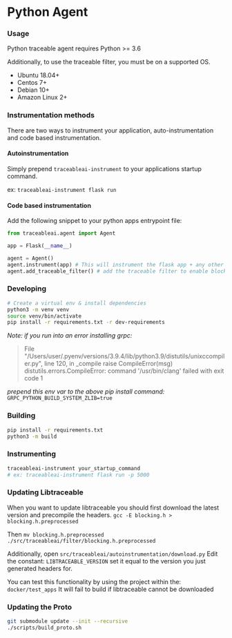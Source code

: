 # Python Agent

### Usage
Python traceable agent requires Python >= 3.6

Additionally, to use the traceable filter, you must be on a supported OS. 
- Ubuntu 18.04+
- Centos 7+
- Debian 10+
- Amazon Linux 2+

### Instrumentation methods
There are two ways to instrument your application, auto-instrumentation and code based instrumentation.

#### Autoinstrumentation
Simply prepend `traceableai-instrument` to your applications startup command.

ex: `traceableai-instrument flask run`


#### Code based instrumentation
Add the following snippet to your python apps entrypoint file:
```python
from traceableai.agent import Agent

app = Flask(__name__)

agent = Agent()
agent.instrument(app) # This will instrument the flask app + any other modules that are supported
agent.add_traceable_filter() # add the traceable filter to enable blocking
```

### Developing
```bash
# Create a virtual env & install dependencies
python3 -m venv venv
source venv/bin/activate
pip install -r requirements.txt -r dev-requirements 
```

_Note: if you run into an error installing grpc:_
> File "/Users/user/.pyenv/versions/3.9.4/lib/python3.9/distutils/unixccompiler.py", line 120, in _compile
> raise CompileError(msg)
> distutils.errors.CompileError: command '/usr/bin/clang' failed with exit code 1

_prepend this env var to the above pip install command:_ 
`GRPC_PYTHON_BUILD_SYSTEM_ZLIB=true`

### Building
```bash
pip install -r requirements.txt
python3 -m build
```

### Instrumenting
```bash
traceableai-instrument your_startup_command
# ex: traceableai-instrument flask run -p 5000 
```

### Updating Libtraceable
When you want to update libtraceable you should first download the latest version and precompile the headers. 
```gcc -E blocking.h > blocking.h.preprocessed```

Then `mv blocking.h.preprocessed ./src/traceableai/filter/blocking.h.preprocessed`

Additionally, open `src/traceableai/autoinstrumentation/download.py`
Edit the constant: `LIBTRACEABLE_VERSION` set it equal to the version you just generated headers for.


You can test this functionality by using the project within the: `docker/test_apps`
It will fail to build if libtraceable cannot be downloaded

### Updating the Proto
```bash
git submodule update --init --recursive
./scripts/build_proto.sh
```
